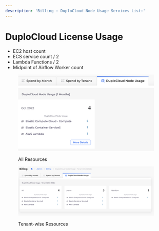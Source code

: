 ```yaml
---
description: 'Billing : DuploCloud Node Usage Services List:'
---
```


# DuploCloud License Usage

* EC2 host count&#x20;
* ECS service count / 2
* Lambda Functions / 2
* Midpoint of Airflow Worker count

<figure><img src="../../../.gitbook/assets/bnill-res-all.png" alt=""><figcaption><p>All Resources</p></figcaption></figure>

<figure><img src="../../../.gitbook/assets/bnill-res-tenant.png" alt=""><figcaption><p>Tenant-wise Resources</p></figcaption></figure>

